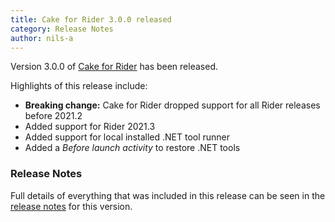 ```yaml
---
title: Cake for Rider 3.0.0 released
category: Release Notes
author: nils-a
---
```


Version 3.0.0 of [Cake for Rider](https://plugins.jetbrains.com/plugin/15729-cake-rider) has been released.

Highlights of this release include:
- **Breaking change:** Cake for Rider dropped support for all Rider releases before 2021.2
- Added support for Rider 2021.3
- Added support for local installed .NET tool runner
- Added a *Before launch activity* to restore .NET tools

<!--excerpt-->

### Release Notes

Full details of everything that was included in this release can be seen
in the [release notes](https://github.com/cake-build/cake-rider/releases/tag/3.0.0) for this version.
